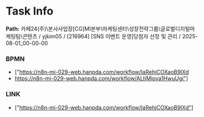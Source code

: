 # Task Info

**Path:** 카페24(주)\본사사업장\[CG]MI본부\마케팅센터\성장전략그룹\글로벌디지털마케팅팀\콘텐츠 / yjkim05 / [216964] [SNS 이벤트 운영]당첨자 선정 및 관리 / 2025-08-01_00-00-00

### BPMN
- ["https://n8n-mi-029-web.hanpda.com/workflow/IaRehjCOXaoB9IXd
- https://n8n-mi-029-web.hanpda.com/workflow/ALtjMipva1HwuUgi"]

### LINK
- ["https://n8n-mi-029-web.hanpda.com/workflow/IaRehjCOXaoB9IXd"]

